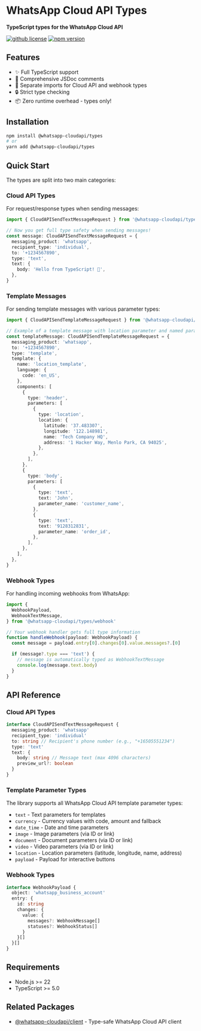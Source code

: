 # WhatsApp Cloud API Types

**TypeScript types for the WhatsApp Cloud API**

[![github license](https://img.shields.io/github/license/ericvera/whatsapp-cloudapi.svg?style=flat-square)](https://github.com/ericvera/whatsapp-cloudapi/blob/master/LICENSE)
[![npm version](https://img.shields.io/npm/v/%40whatsapp-cloudapi%2Ftypes.svg?style=flat-square)](https://npmjs.org/package/%40whatsapp-cloudapi%2Ftypes)

## Features

- ✨ Full TypeScript support
- 📝 Comprehensive JSDoc comments
- 🎯 Separate imports for Cloud API and webhook types
- 🔒 Strict type checking
- 📦 Zero runtime overhead - types only!

## Installation

```bash
npm install @whatsapp-cloudapi/types
# or
yarn add @whatsapp-cloudapi/types
```

## Quick Start

The types are split into two main categories:

### Cloud API Types

For request/response types when sending messages:

```typescript
import { CloudAPISendTextMessageRequest } from '@whatsapp-cloudapi/types/cloudapi'

// Now you get full type safety when sending messages!
const message: CloudAPISendTextMessageRequest = {
  messaging_product: 'whatsapp',
  recipient_type: 'individual',
  to: '+1234567890',
  type: 'text',
  text: {
    body: 'Hello from TypeScript! 👋',
  },
}
```

### Template Messages

For sending template messages with various parameter types:

```typescript
import { CloudAPISendTemplateMessageRequest } from '@whatsapp-cloudapi/types/cloudapi'

// Example of a template message with location parameter and named parameters
const templateMessage: CloudAPISendTemplateMessageRequest = {
  messaging_product: 'whatsapp',
  to: '+1234567890',
  type: 'template',
  template: {
    name: 'location_template',
    language: {
      code: 'en_US',
    },
    components: [
      {
        type: 'header',
        parameters: [
          {
            type: 'location',
            location: {
              latitude: '37.483307',
              longitude: '122.148981',
              name: 'Tech Company HQ',
              address: '1 Hacker Way, Menlo Park, CA 94025',
            },
          },
        ],
      },
      {
        type: 'body',
        parameters: [
          {
            type: 'text',
            text: 'John',
            parameter_name: 'customer_name',
          },
          {
            type: 'text',
            text: '9128312831',
            parameter_name: 'order_id',
          },
        ],
      },
    ],
  },
}
```

### Webhook Types

For handling incoming webhooks from WhatsApp:

```typescript
import {
  WebhookPayload,
  WebhookTextMessage,
} from '@whatsapp-cloudapi/types/webhook'

// Your webhook handler gets full type information
function handleWebhook(payload: WebhookPayload) {
  const message = payload.entry[0].changes[0].value.messages?.[0]

  if (message?.type === 'text') {
    // message is automatically typed as WebhookTextMessage
    console.log(message.text.body)
  }
}
```

## API Reference

### Cloud API Types

```typescript
interface CloudAPISendTextMessageRequest {
  messaging_product: 'whatsapp'
  recipient_type: 'individual'
  to: string // Recipient's phone number (e.g., "+16505551234")
  type: 'text'
  text: {
    body: string // Message text (max 4096 characters)
    preview_url?: boolean
  }
}
```

### Template Parameter Types

The library supports all WhatsApp Cloud API template parameter types:

- `text` - Text parameters for templates
- `currency` - Currency values with code, amount and fallback
- `date_time` - Date and time parameters
- `image` - Image parameters (via ID or link)
- `document` - Document parameters (via ID or link)
- `video` - Video parameters (via ID or link)
- `location` - Location parameters (latitude, longitude, name, address)
- `payload` - Payload for interactive buttons

### Webhook Types

```typescript
interface WebhookPayload {
  object: 'whatsapp_business_account'
  entry: {
    id: string
    changes: {
      value: {
        messages?: WebhookMessage[]
        statuses?: WebhookStatus[]
      }
    }[]
  }[]
}
```

## Requirements

- Node.js >= 22
- TypeScript >= 5.0

## Related Packages

- [@whatsapp-cloudapi/client](https://www.npmjs.com/package/@whatsapp-cloudapi/client) - Type-safe WhatsApp Cloud API client
